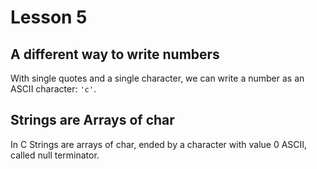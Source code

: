 # Lesson 5

## A different way to write numbers
With single quotes and a single character, we can write a number as an ASCII character: `'c'`.

## Strings are Arrays of char
In C Strings are arrays of char, ended by a character with value 0 ASCII, called null terminator.

